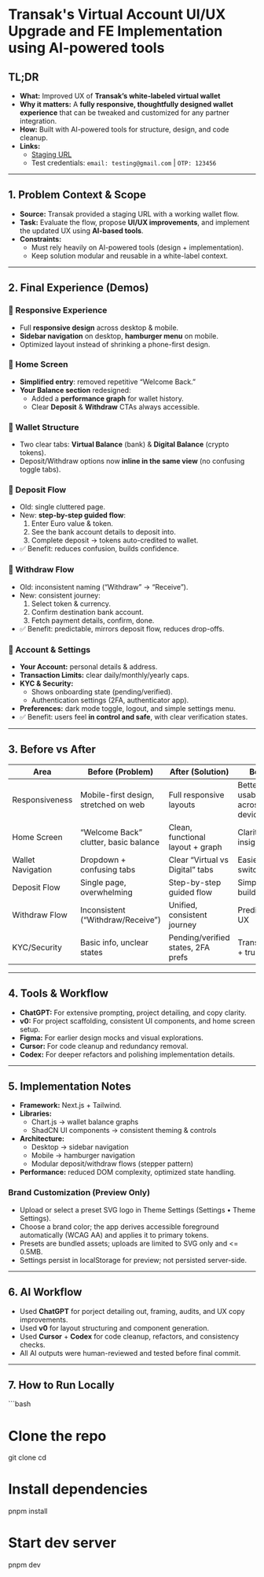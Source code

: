# Transak's Virtual Account UI/UX Upgrade and FE Implementation using AI-powered tools

## TL;DR
- **What:** Improved UX of **Transak’s white-labeled virtual wallet** 
- **Why it matters:** A **fully responsive, thoughtfully designed wallet experience** that can be tweaked and customized for any partner integration.  
- **How:** Built with AI-powered tools for structure, design, and code cleanup.  
- **Links:**  
  - [Staging URL](https://transak-abhinav.vercel.app/)  
  - Test credentials: `email: testing@gmail.com` | `OTP: 123456`  

---

## 1. Problem Context & Scope
- **Source:** Transak provided a staging URL with a working wallet flow.  
- **Task:** Evaluate the flow, propose **UI/UX improvements**, and implement the updated UX using **AI-based tools**.  
- **Constraints:**  
  - Must rely heavily on AI-powered tools (design + implementation).  
  - Keep solution modular and reusable in a white-label context.  

---

## 2. Final Experience (Demos)

### 🔹 Responsive Experience
- Full **responsive design** across desktop & mobile.  
- **Sidebar navigation** on desktop, **hamburger menu** on mobile.  
- Optimized layout instead of shrinking a phone-first design.  

### 🔹 Home Screen
- **Simplified entry**: removed repetitive “Welcome Back.”  
- **Your Balance section** redesigned:
  - Added a **performance graph** for wallet history.  
  - Clear **Deposit** & **Withdraw** CTAs always accessible.  

### 🔹 Wallet Structure
- Two clear tabs: **Virtual Balance** (bank) & **Digital Balance** (crypto tokens).  
- Deposit/Withdraw options now **inline in the same view** (no confusing toggle tabs).  

### 🔹 Deposit Flow
- Old: single cluttered page.  
- New: **step-by-step guided flow**:
  1. Enter Euro value & token.  
  2. See the bank account details to deposit into.  
  3. Complete deposit → tokens auto-credited to wallet.  
- ✅ Benefit: reduces confusion, builds confidence.  

### 🔹 Withdraw Flow
- Old: inconsistent naming (“Withdraw” → “Receive”).  
- New: consistent journey:  
  1. Select token & currency.  
  2. Confirm destination bank account.  
  3. Fetch payment details, confirm, done.  
- ✅ Benefit: predictable, mirrors deposit flow, reduces drop-offs.  

### 🔹 Account & Settings
- **Your Account:** personal details & address.  
- **Transaction Limits:** clear daily/monthly/yearly caps.  
- **KYC & Security:**
  - Shows onboarding state (pending/verified).  
  - Authentication settings (2FA, authenticator app).  
- **Preferences:** dark mode toggle, logout, and simple settings menu.  
- ✅ Benefit: users feel **in control and safe**, with clear verification states.  

---

## 3. Before vs After

| Area | Before (Problem) | After (Solution) | Benefit |
|------|------------------|------------------|---------|
| Responsiveness | Mobile-first design, stretched on web | Full responsive layouts | Better usability across devices |
| Home Screen | “Welcome Back” clutter, basic balance | Clean, functional layout + graph | Clarity + insight |
| Wallet Navigation | Dropdown + confusing tabs | Clear “Virtual vs Digital” tabs | Easier switching |
| Deposit Flow | Single page, overwhelming | Step-by-step guided flow | Simpler, builds trust |
| Withdraw Flow | Inconsistent (“Withdraw/Receive”) | Unified, consistent journey | Predictable UX |
| KYC/Security | Basic info, unclear states | Pending/verified states, 2FA prefs | Transparency + trust |

---

## 4. Tools & Workflow
- **ChatGPT:** For extensive prompting, project detailing, and copy clarity.  
- **v0:** For project scaffolding, consistent UI components, and home screen setup.  
- **Figma:** For earlier design mocks and visual explorations.  
- **Cursor:** For code cleanup and redundancy removal.  
- **Codex:** For deeper refactors and polishing implementation details.  

---

## 5. Implementation Notes
- **Framework:** Next.js + Tailwind.  
- **Libraries:**  
  - Chart.js → wallet balance graphs  
  - ShadCN UI components → consistent theming & controls  
- **Architecture:**  
  - Desktop → sidebar navigation  
  - Mobile → hamburger navigation  
  - Modular deposit/withdraw flows (stepper pattern)  
- **Performance:** reduced DOM complexity, optimized state handling.  

### Brand Customization (Preview Only)
- Upload or select a preset SVG logo in Theme Settings (Settings • Theme Settings).
- Choose a brand color; the app derives accessible foreground automatically (WCAG AA) and applies it to primary tokens.
- Presets are bundled assets; uploads are limited to SVG only and <= 0.5MB.
- Settings persist in localStorage for preview; not persisted server-side.

---

## 6. AI Workflow
- Used **ChatGPT** for porject detailing out, framing, audits, and UX copy improvements.  
- Used **v0** for layout structuring and component generation.
- Used **Cursor** + **Codex** for code cleanup, refactors, and consistency checks.  
- All AI outputs were human-reviewed and tested before final commit.  

---

## 7. How to Run Locally
\`\`\`bash
# Clone the repo
git clone <repo-url>
cd <repo-folder>

# Install dependencies
pnpm install

# Start dev server
pnpm dev
